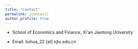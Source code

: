 ```yaml
---
title: "Contact"
permalink: /contact/
author_profile: true
---
```


- School of Economics and Finance, Xi'an Jiaotong University<br>
  

- Email: liuhua_22 [at] xjtu.edu.cn
